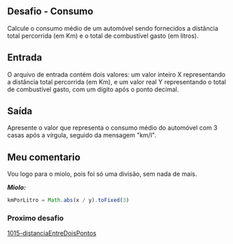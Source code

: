 ## Desafio - Consumo

Calcule o consumo médio de um automóvel sendo fornecidos a distância total percorrida (em Km) e o total de combustível gasto (em litros).

## Entrada
O arquivo de entrada contém dois valores: um valor inteiro X representando a distância total percorrida (em Km), e um valor real Y representando o total de combustível gasto, com um dígito após o ponto decimal.

## Saída
Apresente o valor que representa o consumo médio do automóvel com 3 casas após a vírgula, seguido da mensagem "km/l".

## Meu comentario

Vou logo para o miolo, pois foi só uma divisão, sem nada de mais.

***Miolo:***

```js
kmPorLitro = Math.abs(x / y).toFixed(3)
```

### Proximo desafio

[1015-distanciaEntreDoisPontos](https://github.com/fbrunoviana/javascript-beecrowd/tree/main/00-Iniciante/1015-distanciaEntreDoisPontos)